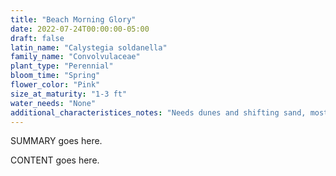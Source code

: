 ```yaml
---
title: "Beach Morning Glory"
date: 2022-07-24T00:00:00-05:00
draft: false
latin_name: "Calystegia soldanella"
family_name: "Convolvulaceae"
plant_type: "Perennial"
bloom_time: "Spring"
flower_color: "Pink"
size_at_maturity: "1-3 ft"
water_needs: "None"
additional_characteristices_notes: "Needs dunes and shifting sand, most likely by ocean beach."
---
```


SUMMARY goes here.

<!--more-->

CONTENT goes here.